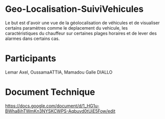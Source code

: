 # Geo-Localisation-SuiviVehicules
Le but est d'avoir une vue de la géolocalisation de véhicules et de 
visualiser certains paramètres comme le deplacement du vehicule, les 
caractéristiques du chauffeur sur certaines plages horaires et de lever des 
alarmes dans certains cas.

# Participants
Lemar Axel,
OussamaATTIA,
Mamadou Galle DIALLO

# Document Technique
https://docs.google.com/document/d/1_HG1u-BWha8ihTWmKn3NYSKCWPS-Aqbuvd0tUiE5Fow/edit
